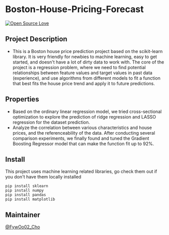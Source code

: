 # Boston-House-Pricing-Forecast
[![Open Source Love](https://badges.frapsoft.com/os/v2/open-source.svg?v=103)](https://github.com/FywOo02/Boston-House-Pricing-Forecast)
## Project Description
- This is a Boston house price prediction project based on the scikit-learn library. It is very friendly for newbies to machine learning, easy to get started, and doesn't have a lot of dirty data to work with. The core of the project is a regression problem, where we need to find potential relationships between feature values and target values in past data (experience), and use algorithms from different models to fit a function that best fits the house price trend and apply it to future predictions.

## Properties
- Based on the ordinary linear regression model, we tried cross-sectional optimization to explore the prediction of ridge regression and LASSO regression for the dataset prediction.
- Analyze the correlation between various characteristics and house prices, and the referenceability of the data. After conducting several comparison experiments, we finally found and tuned the Gradient Boosting Regressor model that can make the function fit up to 92%.

## Install
This project uses machine learning related libraries, go check them out if you don't have them locally installed
    
```
pip install sklearn
pip install numpy
pip install pandas
pip install matplotlib
```

## Maintainer
[@FywOo02_Cho](https://github.com/FywOo02)


